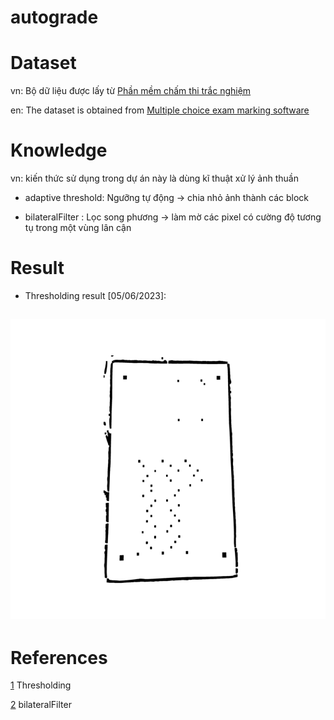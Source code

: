 # autograde

# Dataset

vn: Bộ dữ liệu được lấy từ [Phần mềm chấm thi trắc nghiệm](https://www.chamthi.com/huongdan)

en: The dataset is obtained from [Multiple choice exam marking software](https://www.chamthi.com/huongdan)


# Knowledge

vn: kiến thức sử dụng trong dự án này là dùng kĩ thuật xử lý ảnh thuần

- adaptive threshold: Ngưỡng tự động -> chia nhỏ ảnh thành các block

- bilateralFilter   : Lọc song phương -> làm mờ các pixel có cường độ tương tụ trong một vùng lân cận


# Result


- Thresholding result [05/06/2023]:

<div style="margin: auto;">
  <h2> <img src="demo/threshold.png" width="640" height="480"</img> 
  </h2>
</div>


# References

[1](https://www.phamduytung.com/blog/2020-12-24-thresholding/) Thresholding

[2](https://aiots.vn/phan-9-loc-anh-su-dung-tich-chap-trong-opencv/#9) bilateralFilter